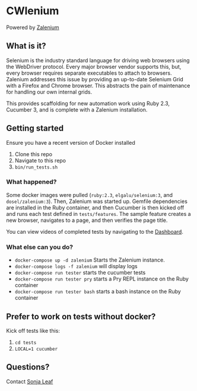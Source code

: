 # CWlenium

Powered by [Zalenium](https://github.com/zalando/zalenium)

## What is it?

Selenium is the industry standard language for driving web browsers using the WebDriver protocol. Every major browser vendor supports this, but, every browser requires separate executables to attach to browsers. Zalenium addresses this issue by providing an up-to-date Selenium Grid with a Firefox and Chrome browser. This abstracts the pain of maintenance for handling our own internal grids.

This provides scaffolding for new automation work using Ruby 2.3, Cucumber 3, and is complete with a Zalenium installation. 

## Getting started

Ensure you have a recent version of Docker installed

1. Clone this repo
2. Navigate to this repo
3. `bin/run_tests.sh`

### What happened?

Some docker images were pulled (`ruby:2.3`, `elgalu/selenium:3`, and `dosel/zalenium:3`). Then, Zalenium was started up. Gemfile dependencies are installed in the Ruby container, and then Cucumber is then kicked off and runs each test defined in `tests/features`. The sample feature creates a new browser, navigates to a page, and then verifies the page title.

You can view videos of completed tests by navigating to the [Dashboard](http://localhost:4444/dashboard).

### What else can you do?

* `docker-compose up -d zalenium` Starts the Zalenium instance.
* `docker-compose logs -f zalenium` will display logs
* `docker-compose run tester` starts the cucumber tests
* `docker-compose run tester pry` starts a Pry REPL instance on the Ruby container
* `docker-compose run tester bash` starts a bash instance on the Ruby container

## Prefer to work on tests without docker?

Kick off tests like this:
1. `cd tests`
2. `LOCAL=1 cucumber`

## Questions?

Contact [Sonja Leaf](mailto:leaf@clockwork.com)
